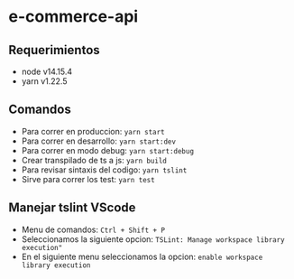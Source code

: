 # e-commerce-api

## Requerimientos
- node v14.15.4
- yarn v1.22.5

## Comandos
- Para correr en produccion: ```yarn start```
- Para correr en desarrollo: ```yarn start:dev```
- Para correr en modo debug: ```yarn start:debug```
- Crear transpilado de ts a js: ```yarn build```
- Para revisar sintaxis del codigo: ```yarn tslint```
- Sirve para correr los test: ```yarn test```

## Manejar tslint VScode
- Menu de comandos: ```Ctrl + Shift + P```
- Seleccionamos la siguiente opcion: ```TSLint: Manage workspace library execution"```
- En el siguiente menu seleccionamos la opcion: ```enable workspace library execution```